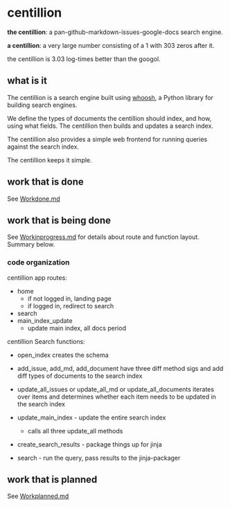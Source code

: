 # centillion

**the centillion**: a pan-github-markdown-issues-google-docs search engine.

**a centillion**: a very large number consisting of a 1 with 303 zeros after it.

the centillion is 3.03 log-times better than the googol.

## what is it

The centillion is a search engine built using [whoosh](#),
a Python library for building search engines.

We define the types of documents the centillion should index,
and how, using what fields. The centillion then builds and
updates a search index.

The centillion also provides a simple web frontend for running
queries against the search index.

The centillion keeps it simple.


## work that is done

See [Workdone.md](Workdone.md)


## work that is being done

See [Workinprogress.md](Workinprogress.md) for details about
route and function layout. Summary below.

### code organization

centillion app routes:

- home
    - if not logged in, landing page
    - if logged in, redirect to search
- search
- main_index_update
    - update main index, all docs period


centillion Search functions:

- open_index creates the schema

- add_issue, add_md, add_document have three diff method sigs and add diff types
  of documents to the search index

- update_all_issues or update_all_md or update_all_documents iterates over items
  and determines whether each item needs to be updated in the search index

- update_main_index - update the entire search index
    - calls all three update_all methods

- create_search_results - package things up for jinja

- search - run the query, pass results to the jinja-packager


## work that is planned

See [Workplanned.md](Workplanned.md)

